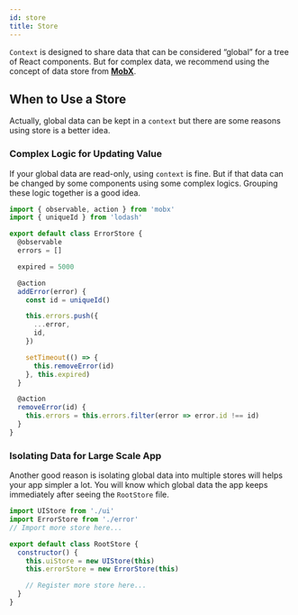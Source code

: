```yaml
---
id: store
title: Store
---
```


```Context``` is designed to share data that can be considered “global” for a tree of React components. But for complex data, we recommend using the concept of data store from [**MobX**](https://mobx.js.org/).

## When to Use a Store

Actually, global data can be kept in a ```context``` but there are some reasons using store is a better idea.

### Complex Logic for Updating Value 
If your global data are read-only, using ```context``` is fine. But if that data can be changed by some components using some complex logics. Grouping these logic together is a good idea.

```javascript
import { observable, action } from 'mobx'
import { uniqueId } from 'lodash'

export default class ErrorStore {
  @observable
  errors = []

  expired = 5000

  @action
  addError(error) {
    const id = uniqueId()

    this.errors.push({
      ...error,
      id,
    })

    setTimeout(() => {
      this.removeError(id)
    }, this.expired)
  }

  @action
  removeError(id) {
    this.errors = this.errors.filter(error => error.id !== id)
  }
}
```



### Isolating Data for Large Scale App

Another good reason is isolating global data into multiple stores will helps your app simpler a lot. You will know which global data the app keeps immediately after seeing the ```RootStore``` file.

```javascript
import UIStore from './ui'
import ErrorStore from './error'
// Import more store here...

export default class RootStore {
  constructor() {
    this.uiStore = new UIStore(this)
    this.errorStore = new ErrorStore(this)

    // Register more store here...
  }
}
```
